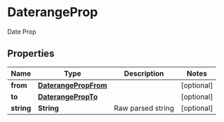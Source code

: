 

# DaterangeProp

Date Prop

## Properties

| Name | Type | Description | Notes |
|------------ | ------------- | ------------- | -------------|
|**from** | [**DaterangePropFrom**](DaterangePropFrom.md) |  |  [optional] |
|**to** | [**DaterangePropTo**](DaterangePropTo.md) |  |  [optional] |
|**string** | **String** | Raw parsed string |  [optional] |



